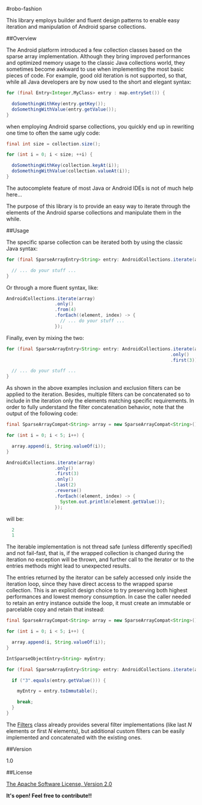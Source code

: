 #robo-fashion

This library employs builder and fluent design patterns to enable easy iteration and manipulation of Android sparse collections.

##Overview

The Android platform introduced a few collection classes based on the sparse array implementation. Although they bring improved performances and optimized memory usage to the classic Java collections world, they sometimes become awkward to use when implementing the most basic pieces of code. For example, good old iteration is not supported, so that, while all Java developers are by now used to the short and elegant syntax:

```java
for (final Entry<Integer,MyClass> entry : map.entrySet()) {

  doSomethingWithKey(entry.getKey());
  doSomethingWithValue(entry.getValue());
}
```

when employing Android sparse collections, you quickly end up in rewriting one time to often the same ugly code:

```java
final int size = collection.size();

for (int i = 0; i < size; ++i) {

  doSomethingWithKey(collection.keyAt(i));
  doSomethingWithValue(collection.valueAt(i));
}
```

The autocomplete feature of most Java or Android IDEs is not of much help here...

The purpose of this library is to provide an easy way to iterate through the elements of the Android sparse collections and manipulate them in the while.

##Usage

The specific sparse collection can be iterated both by using the classic Java syntax:

```java
for (final SparseArrayEntry<String> entry: AndroidCollections.iterate(array)) {

  // ... do your stuff ...
}
```

Or through a more fluent syntax, like:

```java
AndroidCollections.iterate(array)
                  .only()
                  .from(4)
                  .forEach((element, index) -> {
                    // ... do your stuff ...
                  });
```

Finally, even by mixing the two:

```java
for (final SparseArrayEntry<String> entry: AndroidCollections.iterate(array)
                                                             .only()
                                                             .first(3)) {

  // ... do your stuff ...
}
```

As shown in the above examples inclusion and exclusion filters can be applied to the iteration. Besides, multiple filters can be concatenated so to include in the iteration only the elements matching specific requirements.
In order to fully understand the filter concatenation behavior, note that the output of the following code:

```java
final SparseArrayCompat<String> array = new SparseArrayCompat<String>();

for (int i = 0; i < 5; i++) {

  array.append(i, String.valueOf(i));
}

AndroidCollections.iterate(array)
                  .only()
                  .first(3)
                  .only()
                  .last(2)
                  .reverse()
                  .forEach((element, index) -> {
                    System.out.println(element.getValue());
                  });
```

will be:

```java
  2
  1
```

The iterable implementation is not thread safe (unless differently specified) and not fail-fast, that is, if the wrapped collection is changed during the iteration no exception will be thrown, and further call to the iterator or to the entries methods might lead to unexpected results.

The entries returned by the iterator can be safely accessed only inside the iteration loop, since they have direct access to the wrapped sparse collection. This is an explicit design choice to try preserving both highest performances and lowest memory consumption.
In case the caller needed to retain an entry instance outside the loop, it must create an immutable or parcelable copy and retain that instead:

```java
final SparseArrayCompat<String> array = new SparseArrayCompat<String>();

for (int i = 0; i < 5; i++) {

  array.append(i, String.valueOf(i));
}

IntSparseObjectEntry<String> myEntry;

for (final SparseArrayEntry<String> entry: AndroidCollections.iterate(array)) {

  if ("3".equals(entry.getValue())) {

    myEntry = entry.toImmutable();

    break;
  }
}
```

The [Filters][2] class already provides several filter implementations (like last *N* elements or first *N* elements), but additional custom filters can be easily implemented and concatenated with the existing ones.


##Version

1.0

##License

[The Apache Software License, Version 2.0][1]

**It's open! Feel free to contribute!!**

[1]:http://www.apache.org/licenses/LICENSE-2.0
[2]:https://github.com/davide-maestroni/robo-fashion/blob/master/lib/src/main/java/com/bmd/android/collection/filter/Filters.java
